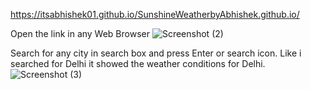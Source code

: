 https://itsabhishek01.github.io/SunshineWeatherbyAbhishek.github.io/

Open the link in any Web Browser
![Screenshot (2)](https://user-images.githubusercontent.com/81861900/166106016-d2518424-2c8a-4106-889b-c5db52346560.png)

Search for any city in search box and press Enter or search icon.
Like i searched for Delhi it showed the weather conditions for Delhi.
![Screenshot (3)](https://user-images.githubusercontent.com/81861900/166106073-26521e7c-50a6-45e9-ba37-d6a1cd9584df.png)
